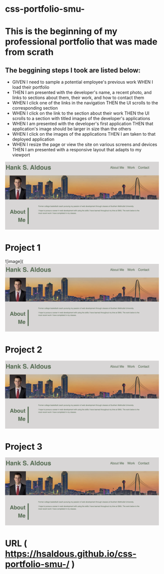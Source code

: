 # css-portfolio-smu-

# This is the beginning of my professional portfolio that was made from scrath

## The beggining steps I took are listed below:

  * GIVEN I need to sample a potential employee's previous work
    WHEN I load their portfolio
   * THEN I am presented with the developer's name, a recent photo, and links to sections  about them, their work, and how to contact them
  * WHEN I click one of the links in the navigation
   THEN the UI scrolls to the corresponding section
  * WHEN I click on the link to the section about their work
   THEN the UI scrolls to a section with titled images of the developer's applications
  * WHEN I am presented with the developer's first application
   THEN that application's image should be larger in size than the others
  * WHEN I click on the images of the applications
   THEN I am taken to that deployed application
  * WHEN I resize the page or view the site on various screens and devices
   THEN I am presented with a responsive layout that adapts to my viewport

![image](https://github.com/hsaldous/css-portfolio-smu-/blob/main/assets/images/portfolio%20screenshot.png?raw=true)

# Project 1
![image](![image](https://github.com/hsaldous/css-portfolio-smu-/blob/main/assets/images/portfolio%20screenshot.png?raw=true)

# Project 2
![image](https://github.com/hsaldous/css-portfolio-smu-/blob/main/assets/images/portfolio%20screenshot.png?raw=true)

# Project 3
![image](https://github.com/hsaldous/css-portfolio-smu-/blob/main/assets/images/portfolio%20screenshot.png?raw=true)


 # URL ( https://hsaldous.github.io/css-portfolio-smu-/ )
